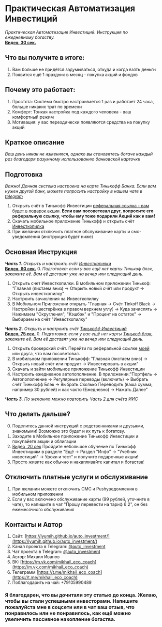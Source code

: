 # Практическая Автоматизация Инвестиций
*Практическая Автоматизация Инвестиций. Инструкция по ежедневному богаству.*  
[**Видео, 30 сек.**](https://youtu.be/a9mF9uIsr2s)

## Что вы получите в итоге:
1. Вам больше не придётся задумываться, откуда и когда взять деньги
2. Появится ещё 1 праздник в месяц - покупка акций и фондов

## Почему это работает:
1. Простота: Система быстро настраивается 1 раз и работает 24 часа, больше никаких трат по времени
2. Комфорт: Тонкая настройка под каждого человека - ваш комфортный режим
3. Мотивация: у вас переодически появляются средства на покупку акций

## Краткое описание
*Ваш день никак не изменился, однако вы становитесь богаче каждый раз благодаря разумному использованию банковской карточки*

## Подготовка
*Важно! Данная система настроена на карте Тинькофф Банка. 
Если вам нужен другой банк, можете попросить настройку в нашем чате в [telegram](https://t.me/auto_investment_chat)*

1. Открыть счёт в Тинькофф Инвестиции [реферальная ссылка - вам будет в подарок акции](https://www.tinkoff.ru/sl/3BjpHJivohM). **Если вам посоветовал друг, попросите его реферальную ссылку, чтобы ему тоже подарили Акций как и вам!**
2. Скачать мобильное приложение Тинькофф и открыть счёт [Инвесткопилка](https://www.tinkoff.ru/invest/moneybox/)
3. При желании отключить платное обслуживание карты и смс-уведомления (инструкция будет ниже)

## Основная Инструкция
***Часть 1.** Открыть и настроить счёт [Инвесткопилки](https://www.tinkoff.ru/invest/moneybox/)*  
[**Видео, 60 сек.**](https://youtu.be/ShdcLKAUWiY)
0. *Подготовка: если у вас ещё нет карты Тинькоф блэк, закажите её. Вам её доставят уже на вечер или следующий день.*
1. Открыть счет Инвесткопилки. В мобильном приложении Тинькоф: "Главная (листаем вниз) -> Открыть новый счёт или продукт -> Открыть инвесткопилку"
2. Настроить зачисления на Инвесткопилку
3. В Мобильном Приложении открыть "Главная -> Счёт Tinkoff Black -> Настройки (шестерёнка в правом верхнем углу) -> Куда зачислять -> Нажимаем "Округления", "Кэшбэк" и "Процент на остаток" -> Выбираем на счёт "Инвесткопилку"

***Часть 2.** Открыть и настроить счёт [Тинькофф Инвестиций](https://www.tinkoff.ru/sl/3BjpHJivohM)*  
[**Видео, 75 сек.**](https://youtu.be/weAyK7nGhcM)
0. *Подготовка: если у вас ещё нет карты [Тинькоф блэк](https://www.tinkoff.ru/sl/3BjpHJivohM), закажите её. Вам её доставят уже на вечер или следующий день.*
1. Открыть брокерский счёт. Перейти по реферальной ссылке [моей](https://www.tinkoff.ru/sl/3BjpHJivohM) или друга, что вам посоветовал.
2. В мобильном приложении Тинькофф: "Главная (листаем вниз) -> Открыть новый счёт или продукт -> Инвестировать в акции"
3. Скачать и зайти мобильное приложение Тинькофф Инвестиции
4. Настроить ежедневное автопополнение. В приложении:"Портфель -> Автопополнение -> Регулярные переводы (включить) -> Выбрать счёт Тинькофф Блэк -> Выбрать Сколько Переводить (ваша сумма, например 30 рублей) и как часто (Ежедневно) -> Нажать Далее"

***Часть 3.** По желанию можно повторить Часть 2 для счёта ИИС*

## Что делать дальше?
0. Поделитесь данной инструкций с родственниками и друзьями, знакомыми! Возможно это будет и их путь к богатсву.
1. Заходите в Мобильное приложение Тинькофф Инвестиции и покупайете акции и облигации
2. [Видео, 20 сек](https://youtu.be/Xd3kj15NhH8) Пройдите небольшое обучение по Тинькофф Инвестициям в разделе "Ещё -> Раздел "Инфо" -> "Учебник инвестиций" -> Уроки и тест" и получите подарочные акции! 
3. Просто живите как обычно и накапливайте капитал и богаства! 

## Отключить платные услуги и обслуживание
1. При желании можете отключить СМС и Pushуведомления в мобильном приложении
2. Если у вас включено обслуживание карты (99 рублей, уточните в чате), то напишите в чат "Прошу перевести на тариф 6 2", он без ежемесячного обслуживания


## Контакты и Автор
1. Сайт: [https://lyumih.github.io/auto_investment/](https://lyumih.github.io/auto_investment/)
2. Канал проекта в Telegram: [@auto_investment](https://t.me/auto_investment)
3. Чат проекта в Telegram: [@auto_investment](https://t.me/auto_investment_chat)
4. Автор: Михаил Иванов
5. ВК: [https://m.vk.com/mikhail_eco_coach](https://m.vk.com/mikhail_eco_coach)
6. Телеграмм [https://t.me/mikhail_eco_coach](https://t.me/mikhail_eco_coach)
7. Поблагодарить на чай: +79105990489


### Я благодарен, что вы дочитали эту статью до конца. Желаю, чтобы вы стали успешными инвесторами. Напишите пожалуйста мне в соцсети или в чат ваш отзыв, что понравилось или не понравилось, как ещё можно увеличить пассивное накопление богаства.
